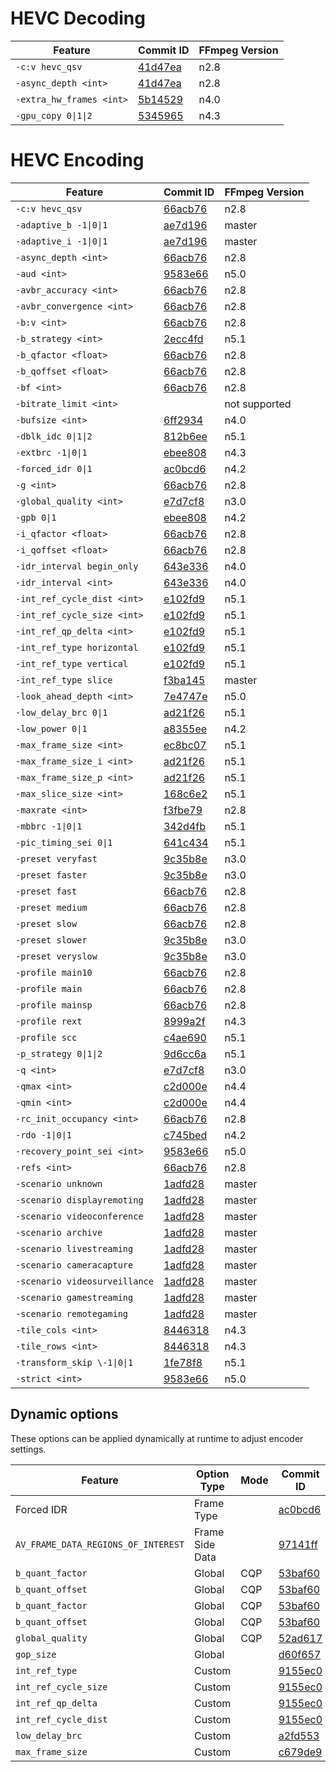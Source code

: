 # HEVC Decoding

| Feature                     | Commit ID                                                                                   | FFmpeg Version |
| --------------------------- | ------------------------------------------------------------------------------------------- | -------------- |
| `-c:v hevc_qsv`             | [41d47ea](https://github.com/FFmpeg/FFmpeg/commit/41d47ea85fb4ad9cfb5c2dc808a46bc1d57f3986) | n2.8           |
| `-async_depth <int>`        | [41d47ea](https://github.com/FFmpeg/FFmpeg/commit/41d47ea85fb4ad9cfb5c2dc808a46bc1d57f3986) | n2.8           |
| `-extra_hw_frames <int>`    | [5b14529](https://github.com/FFmpeg/FFmpeg/commit/5b145290df2998a9836a93eb925289c6c8b63af0) | n4.0           |
| `-gpu_copy 0\|1\|2`         | [5345965](https://github.com/FFmpeg/FFmpeg/commit/5345965b3f088ad5acd5151bec421c97470675a4) | n4.3           |

# HEVC Encoding

| Feature                     | Commit ID                                                                                   | FFmpeg Version |
| --------------------------- | ------------------------------------------------------------------------------------------- | -------------- |
| `-c:v hevc_qsv`             | [66acb76](https://github.com/FFmpeg/FFmpeg/commit/66acb76bb0492b263215ca9b4d927a7be39ace02) | n2.8           |
| `-adaptive_b -1\|0\|1`      | [ae7d196](https://github.com/FFmpeg/FFmpeg/commit/ae7d19680b7e7a401773c619e7c36f3faaf94d0d) | master         |
| `-adaptive_i -1\|0\|1`      | [ae7d196](https://github.com/FFmpeg/FFmpeg/commit/ae7d19680b7e7a401773c619e7c36f3faaf94d0d) | master         |
| `-async_depth <int>`        | [66acb76](https://github.com/FFmpeg/FFmpeg/commit/66acb76bb0492b263215ca9b4d927a7be39ace02) | n2.8           |
| `-aud <int>`                | [9583e66](https://github.com/FFmpeg/FFmpeg/commit/9583e66ea0232043353bec7bda5f82554e04232c) | n5.0           |
| `-avbr_accuracy <int>`      | [66acb76](https://github.com/FFmpeg/FFmpeg/commit/66acb76bb0492b263215ca9b4d927a7be39ace02) | n2.8           |
| `-avbr_convergence <int>`   | [66acb76](https://github.com/FFmpeg/FFmpeg/commit/66acb76bb0492b263215ca9b4d927a7be39ace02) | n2.8           |
| `-b:v <int>`                | [66acb76](https://github.com/FFmpeg/FFmpeg/commit/66acb76bb0492b263215ca9b4d927a7be39ace02) | n2.8           |
| `-b_strategy <int>`         | [2ecc4fd](https://github.com/FFmpeg/FFmpeg/commit/2ecc4fde5f01289b4c2b8d58c905a408dbb96d8c) | n5.1           |
| `-b_qfactor <float>`        | [66acb76](https://github.com/FFmpeg/FFmpeg/commit/66acb76bb0492b263215ca9b4d927a7be39ace02) | n2.8           |
| `-b_qoffset <float>`        | [66acb76](https://github.com/FFmpeg/FFmpeg/commit/66acb76bb0492b263215ca9b4d927a7be39ace02) | n2.8           |
| `-bf <int>`                 | [66acb76](https://github.com/FFmpeg/FFmpeg/commit/66acb76bb0492b263215ca9b4d927a7be39ace02) | n2.8           |
| `-bitrate_limit <int>`      | | not supported  |
| `-bufsize <int>`            | [6ff2934](https://github.com/FFmpeg/FFmpeg/commit/6ff29343b01923e9b125fe7404ac8701cdfb1fe5) | n4.0           |
| `-dblk_idc 0\|1\|2`         | [812b6ee](https://github.com/FFmpeg/FFmpeg/commit/812b6ee6bdd1be7172af896088bd9a22eb538823) | n5.1           |
| `-extbrc -1\|0\|1`          | [ebee808](https://github.com/FFmpeg/FFmpeg/commit/ebee8085952de079946d903f0cc6e37aee3bc035) | n4.3           |
| `-forced_idr 0\|1`          | [ac0bcd6](https://github.com/FFmpeg/FFmpeg/commit/ac0bcd6b619479d56612b3938e8f00f5b88c0f10) | n4.2           |
| `-g <int>`                  | [66acb76](https://github.com/FFmpeg/FFmpeg/commit/66acb76bb0492b263215ca9b4d927a7be39ace02) | n2.8           |
| `-global_quality <int>`     | [e7d7cf8](https://github.com/FFmpeg/FFmpeg/commit/e7d7cf86dcaba8eaaed62c80172ff0aff2588c2a) | n3.0           |
| `-gpb 0\|1`                 | [ebee808](https://github.com/FFmpeg/FFmpeg/commit/ebee8085952de079946d903f0cc6e37aee3bc035) | n4.2           |
| `-i_qfactor <float>`        | [66acb76](https://github.com/FFmpeg/FFmpeg/commit/66acb76bb0492b263215ca9b4d927a7be39ace02) | n2.8           |
| `-i_qoffset <float>`        | [66acb76](https://github.com/FFmpeg/FFmpeg/commit/66acb76bb0492b263215ca9b4d927a7be39ace02) | n2.8           |
| `-idr_interval begin_only`  | [643e336](https://github.com/FFmpeg/FFmpeg/commit/643e3369369f77035a6c03a50752416d26cbf947) | n4.0           |
| `-idr_interval <int>`       | [643e336](https://github.com/FFmpeg/FFmpeg/commit/643e3369369f77035a6c03a50752416d26cbf947) | n4.0           |
| `-int_ref_cycle_dist <int>` | [e102fd9](https://github.com/FFmpeg/FFmpeg/commit/e102fd98d6f30d3cd41debafab30d29d5f72117c) | n5.1           |
| `-int_ref_cycle_size <int>` | [e102fd9](https://github.com/FFmpeg/FFmpeg/commit/e102fd98d6f30d3cd41debafab30d29d5f72117c) | n5.1           |
| `-int_ref_qp_delta <int>`   | [e102fd9](https://github.com/FFmpeg/FFmpeg/commit/e102fd98d6f30d3cd41debafab30d29d5f72117c) | n5.1           |
| `-int_ref_type horizontal`  | [e102fd9](https://github.com/FFmpeg/FFmpeg/commit/e102fd98d6f30d3cd41debafab30d29d5f72117c) | n5.1           |
| `-int_ref_type vertical`    | [e102fd9](https://github.com/FFmpeg/FFmpeg/commit/e102fd98d6f30d3cd41debafab30d29d5f72117c) | n5.1           |
| `-int_ref_type slice`       | [f3ba145](https://github.com/FFmpeg/FFmpeg/commit/f3ba1458b6787484978e9a8f1560dcabfefba92d) | master         |
| `-look_ahead_depth <int>`   | [7e4747e](https://github.com/FFmpeg/FFmpeg/commit/7e4747ec504586658bf12a38c304659fa8d84a6a) | n5.0           |
| `-low_delay_brc 0\|1`       | [ad21f26](https://github.com/FFmpeg/FFmpeg/commit/ad21f2649200cf88e45b645162a367d8a6907a1f) | n5.1           |
| `-low_power 0\|1`           | [a8355ee](https://github.com/FFmpeg/FFmpeg/commit/a8355eed3699acffebb70e1b939989d39b72dfc7) | n4.2           |
| `-max_frame_size <int>`     | [ec8bc07](https://github.com/FFmpeg/FFmpeg/commit/ec8bc07104706a02d7a36a93b34844579f7fc6ec) | n5.1           |
| `-max_frame_size_i <int>`   | [ad21f26](https://github.com/FFmpeg/FFmpeg/commit/ad21f2649200cf88e45b645162a367d8a6907a1f) | n5.1           |
| `-max_frame_size_p <int>`   | [ad21f26](https://github.com/FFmpeg/FFmpeg/commit/ad21f2649200cf88e45b645162a367d8a6907a1f) | n5.1           |
| `-max_slice_size <int>`     | [168c6e2](https://github.com/FFmpeg/FFmpeg/commit/168c6e23a54a65447110e4033b11b5965fd560c1) | n5.1           |
| `-maxrate <int>`            | [f3fbe79](https://github.com/FFmpeg/FFmpeg/commit/f3fbe790d9d4e93b2ec8c7476572f2d155e8b43e) | n2.8           |
| `-mbbrc -1\|0\|1`           | [342d4fb](https://github.com/FFmpeg/FFmpeg/commit/342d4fb0563cafa4e444c83dc4ecfa0d69a71eda) | n5.1           |
| `-pic_timing_sei 0\|1`      | [641c434](https://github.com/FFmpeg/FFmpeg/commit/641c4346b3d7fa1c023792a260ed0165c6d4a2a4) | n5.1           |
| `-preset veryfast`          | [9c35b8e](https://github.com/FFmpeg/FFmpeg/commit/9c35b8e219549c81e9a73a9b5a38be36b9c98181) | n3.0           |
| `-preset faster`            | [9c35b8e](https://github.com/FFmpeg/FFmpeg/commit/9c35b8e219549c81e9a73a9b5a38be36b9c98181) | n3.0           |
| `-preset fast`              | [66acb76](https://github.com/FFmpeg/FFmpeg/commit/66acb76bb0492b263215ca9b4d927a7be39ace02) | n2.8           |
| `-preset medium`            | [66acb76](https://github.com/FFmpeg/FFmpeg/commit/66acb76bb0492b263215ca9b4d927a7be39ace02) | n2.8           |
| `-preset slow`              | [66acb76](https://github.com/FFmpeg/FFmpeg/commit/66acb76bb0492b263215ca9b4d927a7be39ace02) | n2.8           |
| `-preset slower`            | [9c35b8e](https://github.com/FFmpeg/FFmpeg/commit/9c35b8e219549c81e9a73a9b5a38be36b9c98181) | n3.0           |
| `-preset veryslow`          | [9c35b8e](https://github.com/FFmpeg/FFmpeg/commit/9c35b8e219549c81e9a73a9b5a38be36b9c98181) | n3.0           |
| `-profile main10`           | [66acb76](https://github.com/FFmpeg/FFmpeg/commit/66acb76bb0492b263215ca9b4d927a7be39ace02) | n2.8           |
| `-profile main`             | [66acb76](https://github.com/FFmpeg/FFmpeg/commit/66acb76bb0492b263215ca9b4d927a7be39ace02) | n2.8           |
| `-profile mainsp`           | [66acb76](https://github.com/FFmpeg/FFmpeg/commit/66acb76bb0492b263215ca9b4d927a7be39ace02) | n2.8           |
| `-profile rext`             | [8999a2f](https://github.com/FFmpeg/FFmpeg/commit/8999a2f21d1ed11b4ce4400d20a11959a2b18869) | n4.3           |
| `-profile scc`              | [c4ae690](https://github.com/FFmpeg/FFmpeg/commit/c4ae6908f28ceacb39b96de9f8761aae1968bf42) | n5.1           |
| `-p_strategy 0\|1\|2`       | [9d6cc6a](https://github.com/FFmpeg/FFmpeg/commit/9d6cc6a5448c4464139c87ed05fb9a70ccbc7bac) | n5.1           |
| `-q <int>`                  | [e7d7cf8](https://github.com/FFmpeg/FFmpeg/commit/e7d7cf86dcaba8eaaed62c80172ff0aff2588c2a) | n3.0           |
| `-qmax <int>`               | [c2d000e](https://github.com/FFmpeg/FFmpeg/commit/c2d000ec27af1a5cd5341a67e941e0313879ab18) | n4.4           |
| `-qmin <int>`               | [c2d000e](https://github.com/FFmpeg/FFmpeg/commit/c2d000ec27af1a5cd5341a67e941e0313879ab18) | n4.4           |
| `-rc_init_occupancy <int>`  | [66acb76](https://github.com/FFmpeg/FFmpeg/commit/66acb76bb0492b263215ca9b4d927a7be39ace02) | n2.8           |
| `-rdo -1\|0\|1`             | [c745bed](https://github.com/FFmpeg/FFmpeg/commit/c745bedd18afea19e3eb75da3d094d542b02a88b) | n4.2           |
| `-recovery_point_sei <int>` | [9583e66](https://github.com/FFmpeg/FFmpeg/commit/9583e66ea0232043353bec7bda5f82554e04232c) | n5.0           |
| `-refs <int>`               | [66acb76](https://github.com/FFmpeg/FFmpeg/commit/66acb76bb0492b263215ca9b4d927a7be39ace02) | n2.8           |
| `-scenario unknown`         | [1adfd28](https://github.com/FFmpeg/FFmpeg/commit/1adfd28f9e0e4cca8aa01edfd9bf653b98bf4d3b) | master         |
| `-scenario displayremoting` | [1adfd28](https://github.com/FFmpeg/FFmpeg/commit/1adfd28f9e0e4cca8aa01edfd9bf653b98bf4d3b) | master         |
| `-scenario videoconference` | [1adfd28](https://github.com/FFmpeg/FFmpeg/commit/1adfd28f9e0e4cca8aa01edfd9bf653b98bf4d3b) | master         |
| `-scenario archive`         | [1adfd28](https://github.com/FFmpeg/FFmpeg/commit/1adfd28f9e0e4cca8aa01edfd9bf653b98bf4d3b) | master         |
| `-scenario livestreaming`   | [1adfd28](https://github.com/FFmpeg/FFmpeg/commit/1adfd28f9e0e4cca8aa01edfd9bf653b98bf4d3b) | master         |
| `-scenario cameracapture`   | [1adfd28](https://github.com/FFmpeg/FFmpeg/commit/1adfd28f9e0e4cca8aa01edfd9bf653b98bf4d3b) | master         |
| `-scenario videosurveillance` | [1adfd28](https://github.com/FFmpeg/FFmpeg/commit/1adfd28f9e0e4cca8aa01edfd9bf653b98bf4d3b) | master         |
| `-scenario gamestreaming`   | [1adfd28](https://github.com/FFmpeg/FFmpeg/commit/1adfd28f9e0e4cca8aa01edfd9bf653b98bf4d3b) | master         |
| `-scenario remotegaming`    | [1adfd28](https://github.com/FFmpeg/FFmpeg/commit/1adfd28f9e0e4cca8aa01edfd9bf653b98bf4d3b) | master         |
| `-tile_cols <int>`          | [8446318](https://github.com/FFmpeg/FFmpeg/commit/8446318502bf21347a4867a5a1fcd8d9bfbd6a41) | n4.3           |
| `-tile_rows <int>`          | [8446318](https://github.com/FFmpeg/FFmpeg/commit/8446318502bf21347a4867a5a1fcd8d9bfbd6a41) | n4.3           |
| `-transform_skip \-1\|0\|1` | [1fe78f8](https://github.com/FFmpeg/FFmpeg/commit/1fe78f8419356fab4c0273bd78c0b376acdae52e) | n5.1           |
| `-strict <int>`             | [9583e66](https://github.com/FFmpeg/FFmpeg/commit/9583e66ea0232043353bec7bda5f82554e04232c) | n5.0           |

## Dynamic options

These options can be applied dynamically at runtime to adjust encoder settings.

| Feature                             | Option Type | Mode | Commit ID                                                  | FFmpeg Version |
| ----------------------------------- | ------------| ---- | ---------------------------------------------------------- | -------------- |
| Forced IDR                          | Frame Type  |      | [ac0bcd6](https://github.com/FFmpeg/FFmpeg/commit/ac0bcd6) | n4.2           |
| `AV_FRAME_DATA_REGIONS_OF_INTEREST` | Frame Side Data |  | [97141ff](https://github.com/FFmpeg/FFmpeg/commit/97141ff) | n5.1           |
| `b_quant_factor`                    | Global      | CQP  | [53baf60](https://github.com/FFmpeg/FFmpeg/commit/53baf60) | n5.1           |
| `b_quant_offset`                    | Global      | CQP  | [53baf60](https://github.com/FFmpeg/FFmpeg/commit/53baf60) | n5.1           |
| `b_quant_factor`                    | Global      | CQP  | [53baf60](https://github.com/FFmpeg/FFmpeg/commit/53baf60) | n5.1           |
| `b_quant_offset`                    | Global      | CQP  | [53baf60](https://github.com/FFmpeg/FFmpeg/commit/53baf60) | n5.1           |
| `global_quality`                    | Global      | CQP  | [52ad617](https://github.com/FFmpeg/FFmpeg/commit/52ad617) | master         |
| `gop_size`                          | Global      |      | [d60f657](https://github.com/FFmpeg/FFmpeg/commit/d60f657) | master         |
| `int_ref_type`                      | Custom      |      | [9155ec0](https://github.com/FFmpeg/FFmpeg/commit/9155ec0) | master         |
| `int_ref_cycle_size`                | Custom      |      | [9155ec0](https://github.com/FFmpeg/FFmpeg/commit/9155ec0) | master         |
| `int_ref_qp_delta`                  | Custom      |      | [9155ec0](https://github.com/FFmpeg/FFmpeg/commit/9155ec0) | master         |
| `int_ref_cycle_dist`                | Custom      |      | [9155ec0](https://github.com/FFmpeg/FFmpeg/commit/9155ec0) | master         |
| `low_delay_brc`                     | Custom      |      | [a2fd553](https://github.com/FFmpeg/FFmpeg/commit/a2fd553) | master         |
| `max_frame_size`                    | Custom      |      | [c679de9](https://github.com/FFmpeg/FFmpeg/commit/c679de9) | master         |

